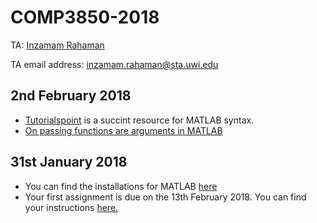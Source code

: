 # COMP3850-2018
TA: [Inzamam Rahaman](inzamamrahaman.github.io)

TA email address: [inzamam.rahaman@sta.uwi.edu](mailto:inzamam.rahaman@sta.uwi.edu)


## 2nd February 2018
* [Tutorialspoint](https://www.tutorialspoint.com/matlab/index.htm) is a succint resource for MATLAB syntax.
* [On passing functions are arguments in MATLAB](https://www.mathworks.com/help/matlab/matlab_prog/pass-a-function-to-another-function.html)

## 31st January 2018
* You can find the installations for MATLAB [here](https://github.com/InzamamRahaman/COMP3850-2018/blob/master/Docs/MATLAB-install-instructions.pdf)
* Your first assignment is due on the 13th February 2018. You can find your instructions [here.](https://github.com/InzamamRahaman/COMP3850-2018/blob/master/assignments/Assignment%201.pdf)

